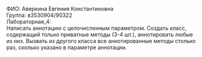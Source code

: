 ФИО: Аверкина Евгения Константиновна<br />
Группа: в3530904/90322<br />
Лабораторная_4:<br />
Написать аннотацию с целочисленным параметром. Создать класс, содержащий только приватные методы (3-4 шт.), аннотировать любые из них. Вызвать из другого класса все аннотированные методы столько раз, сколько указано в параметре аннотации.